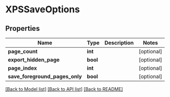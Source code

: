 # XPSSaveOptions

## Properties
Name | Type | Description | Notes
------------ | ------------- | ------------- | -------------
**page_count** | **int** |  | [optional] 
**export_hidden_page** | **bool** |  | [optional] 
**page_index** | **int** |  | [optional] 
**save_foreground_pages_only** | **bool** |  | [optional] 

[[Back to Model list]](../README.md#documentation-for-models) [[Back to API list]](../README.md#documentation-for-api-endpoints) [[Back to README]](../README.md)


